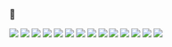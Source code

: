 ### 👋

![](https://img.shields.io/badge/-HTML-E44F26?style=flat-rounded&logo=html5&logoColor=fff)
![](https://img.shields.io/badge/-CSS-1572B6?style=flat-rounded&logo=css3&logoColor=fff)
![](https://img.shields.io/badge/-Django-002A19?style=flat-rounded&logo=django&logoColor=fff)
![](https://img.shields.io/badge/-Python-346E9E?style=flat-rounded&logo=python&logoColor=FFDA4A)
![](https://img.shields.io/badge/-JS-F7DF1E?style=flat-rounded&logo=javascript&logoColor=fff)
![](https://img.shields.io/badge/-Figma-2D313A?style=flat-rounded&logo=figma&logoColor=fff)
![](https://img.shields.io/badge/-Shell-00B500?style=flat-rounded&logo=shell&logoColor=fff)
![](https://img.shields.io/badge/-C-00599C?style=flat-rounded&logo=c&logoColor=fff)
![](https://img.shields.io/badge/-C++-00599C?style=flat-rounded&logo=c&logoColor=fff)
![](https://img.shields.io/badge/-PHP-777BB3?style=flat-rounded&logo=php&logoColor=fff)
![](https://img.shields.io/badge/-Kotlin-CF20BC?style=flat-rounded&logo=kotlin&logoColor=fff)
![](https://img.shields.io/badge/-Flutter-54C4F8?style=flat-rounded&logo=flutter&logoColor=fff)
![](https://img.shields.io/badge/-Java-ED2025?style=flat-rounded&logo=.&logoColor=fff)
![](https://img.shields.io/badge/-GLUA-8A2BE2?style=flat-rounded&logo=.&logoColor=fff)
